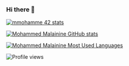 ### Hi there 👋

[![mmohamme 42 stats](https://1337-readme.vercel.app/api/profile?cursus=42cursus&dark=true&forty_two_network_logo=hide&login=mmohamme)](https://profile.intra.42.fr/users/mmohamme)


[![Mohammed Malainine GitHub stats](https://github-readme-stats.vercel.app/api?username=MaelMDe&show_icons=true&theme=radical)](https://github.com/MaelMD)


[![Mohammed Malainine Most Used Languages](https://github-readme-stats.vercel.app/api/top-langs/?username=MaelMD&show_icons=true&theme=radical)](https://github.com/MaelMD)

![Profile views](https://gpvc.arturio.dev/MaelMD)

